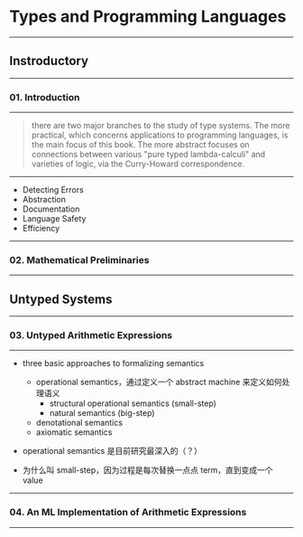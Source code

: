 # Types and Programming Languages

---

## Instroductory

---

### 01. Introduction

---

> there are two major branches to the study of type systems.
> The more practical, which concerns applications to programming languages, is
> the main focus of this book.
> The more abstract focuses on connections between various "pure typed
> lambda-calculi" and varieties of logic, via the Curry-Howard correspondence.

---

- Detecting Errors
- Abstraction
- Documentation
- Language Safety
- Efficiency

---

### 02. Mathematical Preliminaries

---

## Untyped Systems

---

### 03. Untyped Arithmetic Expressions

---

- three basic approaches to formalizing semantics
    - operational semantics，通过定义一个 abstract machine 来定义如何处理语义
        - structural operational semantics (small-step)
        - natural semantics (big-step)
    - denotational semantics
    - axiomatic semantics

- operational semantics 是目前研究最深入的（？）
- 为什么叫 small-step，因为过程是每次替换一点点 term，直到变成一个 value

---

### 04. An ML Implementation of Arithmetic Expressions

---


